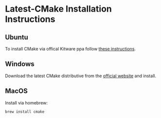 # Latest-CMake Installation Instructions

## Ubuntu ##
To install CMake via offical Kitware ppa follow [these instructions](https://apt.kitware.com/).

## Windows ##
Download the latest CMake distributive from the [official website](https://cmake.org/download/) and install.

## MacOS ##
Install via homebrew:
```shell
brew install cmake
``` 